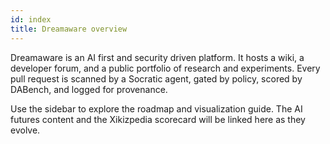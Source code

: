 ```yaml
---
id: index
title: Dreamaware overview
---
```


Dreamaware is an AI first and security driven platform. It hosts a wiki, a developer forum, and a public portfolio of research and experiments. Every pull request is scanned by a Socratic agent, gated by policy, scored by DABench, and logged for provenance.

Use the sidebar to explore the roadmap and visualization guide. The AI futures content and the Xikizpedia scorecard will be linked here as they evolve.